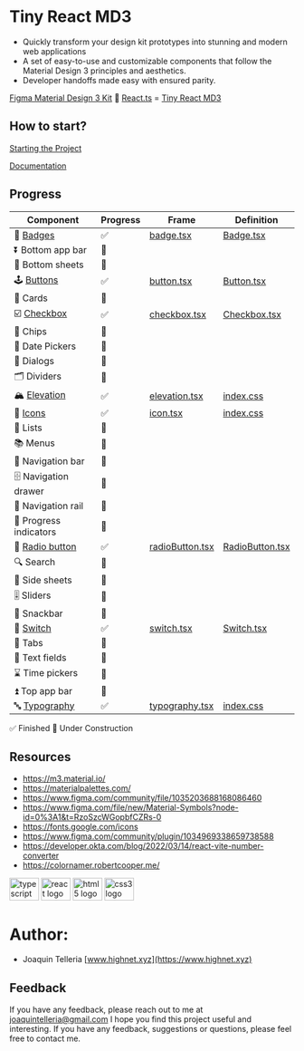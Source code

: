# Tiny React MD3

* Quickly transform your design kit prototypes into stunning and modern web applications
* A set of easy-to-use and customizable components that follow the Material Design 3 principles and aesthetics.
* Developer handoffs made easy with ensured parity.

[Figma Material Design 3 Kit](https://www.figma.com/community/file/1035203688168086460) 🤝 [React.ts](https://developer.okta.com/blog/2022/03/14/react-vite-number-converter) = [Tiny React MD3](https://github.com/highnet/vite-react-ts-md3-components/)

## How to start?
[Starting the Project](https://github.com/highnet/vite-react-ts-md3-components/blob/master/vite-react-ts-md3-components/readme.md)

[Documentation](https://github.com/highnet/vite-react-ts-md3-components/blob/master/vite-react-ts-md3-components/src/readme.md)

## Progress
| Component | Progress | Frame | Definition | 
|-----------|----------|-------|------------|
| 📛 [Badges](https://github.com/highnet/vite-react-ts-md3-components/blob/master/vite-react-ts-md3-components/src/readme.md#-badge) | ✅ | [badge.tsx](https://github.com/highnet/vite-react-ts-md3-components/blob/master/vite-react-ts-md3-components/src/Badge/Frame/badge.tsx) | [Badge.tsx](https://github.com/highnet/vite-react-ts-md3-components/blob/master/vite-react-ts-md3-components/src/Badge/Badge.tsx) | 
| ⏬ Bottom app bar | 🚧 | | |
| 🔽 Bottom sheets | 🚧 | | |
| 🕹️ [Buttons](https://github.com/highnet/vite-react-ts-md3-components/blob/master/vite-react-ts-md3-components/src/readme.md#%EF%B8%8F-buttons) | ✅ | [button.tsx](https://github.com/highnet/vite-react-ts-md3-components/blob/master/vite-react-ts-md3-components/src/Button/Frame/button.tsx) | [Button.tsx](https://github.com/highnet/vite-react-ts-md3-components/blob/master/vite-react-ts-md3-components/src/Button/Button.tsx) |
| 🪪 Cards | 🚧 | | |
| ☑️ [Checkbox](https://github.com/highnet/vite-react-ts-md3-components/blob/master/vite-react-ts-md3-components/src/readme.md#%EF%B8%8F-checkbox) | ✅ | [checkbox.tsx](https://github.com/highnet/vite-react-ts-md3-components/blob/master/vite-react-ts-md3-components/src/Checkbox/Frame/checkbox.tsx) | [Checkbox.tsx](https://github.com/highnet/vite-react-ts-md3-components/blob/master/vite-react-ts-md3-components/src/Checkbox/Checkbox.tsx) |
| 🍪 Chips | 🚧 | | |
| 📅 Date Pickers | 🚧 | | |
| 💬 Dialogs | 🚧 | | |
| 🗂️ Dividers | 🚧 | | |
| 🏔️ [Elevation](https://github.com/highnet/vite-react-ts-md3-components/blob/master/vite-react-ts-md3-components/src/readme.md#%EF%B8%8F-elevation) | ✅ | [elevation.tsx](https://github.com/highnet/vite-react-ts-md3-components/blob/master/vite-react-ts-md3-components/src/Elevation/Frame/elevation.tsx) | [index.css](https://github.com/highnet/vite-react-ts-md3-components/blob/master/vite-react-ts-md3-components/src/index.css) |
| 💟 [Icons](https://github.com/highnet/vite-react-ts-md3-components/blob/master/vite-react-ts-md3-components/src/readme.md#-icons) | ✅ | [icon.tsx](https://github.com/highnet/vite-react-ts-md3-components/blob/master/vite-react-ts-md3-components/src/Icon/Frame/icon.tsx) | [index.css](https://github.com/highnet/vite-react-ts-md3-components/blob/master/vite-react-ts-md3-components/src/index.css) |
| 📝 Lists | 🚧 | | |
| 📚 Menus | 🚧 | | |
| 🧭 Navigation bar | 🚧 | | |
| 🗄️ Navigation drawer | 🚧 | | |
| 🚈 Navigation rail | 🚧 | | |
| 🔄 Progress indicators | 🚧 | | |
| 🔘 [Radio button](https://github.com/highnet/vite-react-ts-md3-components/tree/master/vite-react-ts-md3-components/src#-radio-button) | ✅ | [radioButton.tsx](https://github.com/highnet/vite-react-ts-md3-components/blob/master/vite-react-ts-md3-components/src/Radio%20Button/Frame/radioButton.tsx) | [RadioButton.tsx](https://github.com/highnet/vite-react-ts-md3-components/blob/master/vite-react-ts-md3-components/src/Radio%20Button/RadioButton.tsx) |
| 🔍 Search | 🚧 | | |
| 📑 Side sheets | 🚧 | | |
| 🎚️ Sliders | 🚧 | | |
| 🥨 Snackbar | 🚧 | | |
| 🔦 [Switch](https://github.com/highnet/vite-react-ts-md3-components/blob/master/vite-react-ts-md3-components/src/readme.md#-switch) | ✅ | [switch.tsx](https://github.com/highnet/vite-react-ts-md3-components/blob/master/vite-react-ts-md3-components/src/Switch/Frame/switch.tsx) | [Switch.tsx](https://github.com/highnet/vite-react-ts-md3-components/blob/master/vite-react-ts-md3-components/src/Switch/Switch.tsx) |
| 📑 Tabs | 🚧 | | |
| 📜 Text fields | 🚧 | | |
| ⌛ Time pickers | 🚧 | | |
| ⏫ Top app bar | 🚧 | | |
| 🔤 [Typography](https://github.com/highnet/vite-react-ts-md3-components/blob/master/vite-react-ts-md3-components/src/readme.md#-typography) | ✅ | [typography.tsx](https://github.com/highnet/vite-react-ts-md3-components/blob/master/vite-react-ts-md3-components/src/Typography/Frame/typography.tsx) | [index.css](https://github.com/highnet/vite-react-ts-md3-components/blob/master/vite-react-ts-md3-components/src/index.css) |

✅ Finished
🚧 Under Construction

## Resources
* https://m3.material.io/
* https://materialpalettes.com/
* https://www.figma.com/community/file/1035203688168086460
* https://www.figma.com/file/new/Material-Symbols?node-id=0%3A1&t=RzoSzcWGopbfCZRs-0
* https://fonts.google.com/icons
* https://www.figma.com/community/plugin/1034969338659738588
* https://developer.okta.com/blog/2022/03/14/react-vite-number-converter
* https://colornamer.robertcooper.me/

<div align="left">
  <img src="https://cdn.jsdelivr.net/gh/devicons/devicon/icons/typescript/typescript-original.svg" height="40" width="52" alt="typescript logo"  />
  <img src="https://cdn.jsdelivr.net/gh/devicons/devicon/icons/react/react-original.svg" height="40" width="52" alt="react logo"  />
  <img src="https://cdn.jsdelivr.net/gh/devicons/devicon/icons/html5/html5-original.svg" height="40" width="52" alt="html5 logo"  />
  <img src="https://cdn.jsdelivr.net/gh/devicons/devicon/icons/css3/css3-original.svg" height="40" width="52" alt="css3 logo"  />
</div>

###

# Author: 
* Joaquin Telleria [www.highnet.xyz](https://www.highnet.xyz)

## Feedback
If you have any feedback, please reach out to me at joaquintelleria@gmail.com
I hope you find this project useful and interesting. If you have any feedback, suggestions or questions, please feel free to contact me.
